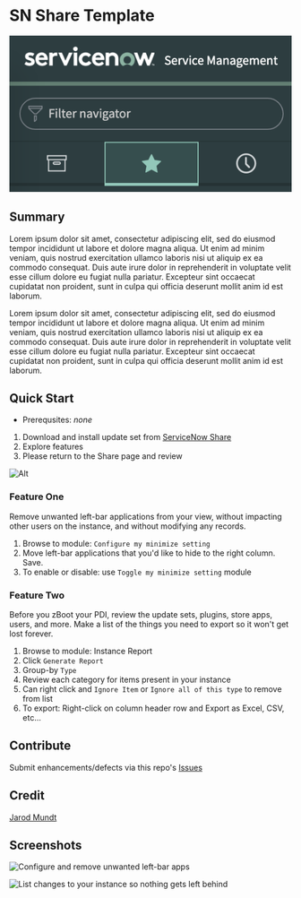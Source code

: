 # SN Share Template
![Alt](docs/img/default.png "Libra Logo")

## Summary
Lorem ipsum dolor sit amet, consectetur adipiscing elit, sed do eiusmod tempor incididunt ut labore et dolore magna aliqua. Ut enim ad minim veniam, quis nostrud exercitation ullamco laboris nisi ut aliquip ex ea commodo consequat. Duis aute irure dolor in reprehenderit in voluptate velit esse cillum dolore eu fugiat nulla pariatur. Excepteur sint occaecat cupidatat non proident, sunt in culpa qui officia deserunt mollit anim id est laborum.

Lorem ipsum dolor sit amet, consectetur adipiscing elit, sed do eiusmod tempor incididunt ut labore et dolore magna aliqua. Ut enim ad minim veniam, quis nostrud exercitation ullamco laboris nisi ut aliquip ex ea commodo consequat. Duis aute irure dolor in reprehenderit in voluptate velit esse cillum dolore eu fugiat nulla pariatur. Excepteur sint occaecat cupidatat non proident, sunt in culpa qui officia deserunt mollit anim id est laborum.


## Quick Start

* Prerequsites: _none_

1. Download and install update set from [ServiceNow Share](https://developer.servicenow.com/connect.do#!/share/contents/1627055_libra_toolkit)
2. Explore features
3. Please return to the Share page and review 

![Alt](docs/img/left-bar-application.png "Libra Left Bar")

### Feature One
Remove unwanted left-bar applications from your view, without impacting other users on the instance, and without modifying any records.

1. Browse to module: `Configure my minimize setting`
2. Move left-bar applications that you'd like to hide to the right column. Save.
3. To enable or disable: use `Toggle my minimize setting` module

### Feature Two
Before you zBoot your PDI, review the update sets, plugins, store apps, users, and more. Make a list of the things you need to export so it won't get lost forever.

1. Browse to module: Instance Report
2. Click `Generate Report`
3. Group-by `Type`
4. Review each category for items present in your instance
5. Can right click and `Ignore Item` or `Ignore all of this type` to remove from list
6. To export: Right-click on column header row and Export as Excel, CSV, etc...


## Contribute
Submit enhancements/defects via this repo's [Issues](../../issues)

## Credit
[Jarod Mundt](https://github.com/j4rodm)

## Screenshots
![Configure and remove unwanted left-bar apps](docs/img/left-bar-minimize.png "Libra Minimize Config")

![List changes to your instance so nothing gets left behind](docs/img/instance-customization.png "Libra Customization Report")